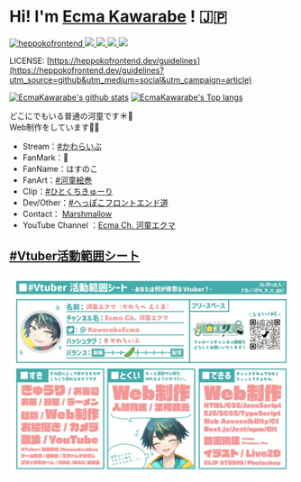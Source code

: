 # Hi! I'm [Ecma Kawarabe](https://www.youtube.com/channel/UCtayGWXp2NWel6CyfBcWw6Q?sub_confirmation=1) ! 🇯🇵

<p> 
  <a href="https://github.com/heppokofrontend/heppokofrontend/">
    <img src="https://komarev.com/ghpvc/?username=heppokofrontend&color=008080" alt="heppokofrontend" />
  </a>
  <a href="https://www.youtube.com/channel/UCtayGWXp2NWel6CyfBcWw6Q">
    <img height="20" src="https://img.shields.io/youtube/channel/subscribers/UCtayGWXp2NWel6CyfBcWw6Q?label=YouTube&logo=youtube&style=flat" />
  </a>
  <a href="http://twitter.com/kawarabeecma">
    <img height="20" src="https://img.shields.io/twitter/follow/kawarabeecma?label=Twitter&logo=twitter&style=flat" />
  </a>
  <a href="http://qiita.com/heppokofrontend">
    <img height="20" src="https://qiita-badge.apiapi.app/s/heppokofrontend/contributions.svg" />
  </a>
  <a href="https://github.com/heppokofrontend">
    <img height="20" src="https://img.shields.io/github/followers/heppokofrontend?label=follow&logo=github&style=flat" />
  </a>
</p>

LICENSE: [https://heppokofrontend.dev/guidelines](https://heppokofrontend.dev/guidelines?utm_source=github&utm_medium=social&utm_campaign=article)

[![EcmaKawarabe's github stats](https://github-readme-stats.vercel.app/api?username=heppokofrontend&count_private=true&theme=vue-dark)](https://github.com/anuraghazra/github-readme-stats)  [![EcmaKawarabe's Top langs](https://github-readme-stats.vercel.app/api/top-langs/?username=heppokofrontend&layout=compact&count_private=true&theme=vue-dark)](https://github.com/anuraghazra/github-readme-stats)

どこにでもいる普通の河童です☀️🥒  
Web制作をしています🧑‍💻

- Stream：[#かわらいぶ](https://twitter.com/hashtag/かわらいぶ)
- FanMark：🥒
- FanName：はすのこ
- FanArt：[#河童絵巻](https://twitter.com/hashtag/河童絵巻)
- Clip：[#ひとくちきゅーり ](https://twitter.com/hashtag/ひとくちきゅーり)
- Dev/Other：[#へっぽこフロントエンド道](https://twitter.com/hashtag/へっぽこフロントエンド道)
- Contact： [Marshmallow](https://marshmallow-qa.com/kawarabeecma)  
- YouTube Channel ：[Ecma Ch. 河童エクマ](https://www.youtube.com/channel/UCtayGWXp2NWel6CyfBcWw6Q?sub_confirmation=1)

## [#Vtuber活動範囲シート](https://twitter.com/hashtag/Vtuber活動範囲シート)

[![Ecma Kawarabe on twitter](./image/profile.jpg)](https://twitter.com/KawarabeEcma)

